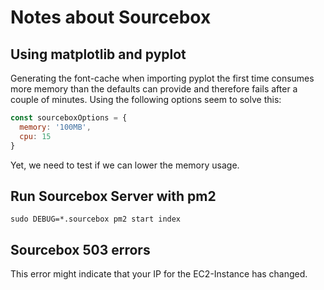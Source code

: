 # Notes about Sourcebox

## Using matplotlib and pyplot
Generating the font-cache when importing pyplot the first time consumes more memory than the defaults can provide and therefore fails after a couple of minutes.
Using the following options seem to solve this:
```javascript
const sourceboxOptions = {
  memory: '100MB',
  cpu: 15
}
```

Yet, we need to test if we can lower the memory usage.

## Run Sourcebox Server with pm2
`sudo DEBUG=*.sourcebox pm2 start index`

## Sourcebox 503 errors
This error might indicate that your IP for the EC2-Instance has changed.